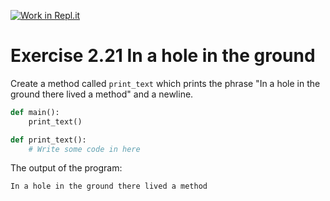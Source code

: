 [![Work in Repl.it](https://classroom.github.com/assets/work-in-replit-14baed9a392b3a25080506f3b7b6d57f295ec2978f6f33ec97e36a161684cbe9.svg)](https://classroom.github.com/online_ide?assignment_repo_id=5899379&assignment_repo_type=AssignmentRepo)
# Exercise 2.21 In a hole in the ground

Create a method called `print_text` which prints the phrase "In a hole in the ground there lived a method" and a newline.

```python
def main():
    print_text()

def print_text():
    # Write some code in here
```

The output of the program:

```plaintext
In a hole in the ground there lived a method
```
